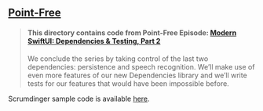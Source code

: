 ## [Point-Free](https://www.pointfree.co)

> #### This directory contains code from Point-Free Episode: [Modern SwiftUI: Dependencies & Testing, Part 2](https://www.pointfree.co/episodes/ep220-modern-swiftui-dependencies-testing-part-2)
>
> We conclude the series by taking control of the last two dependencies: persistence and speech recognition. We’ll make use of even more features of our new Dependencies library and we’ll write tests for our features that would have been impossible before.

Scrumdinger sample code is available [here](https://developer.apple.com/tutorials/app-dev-training/getting-started-with-scrumdinger#Time-to-begin).

